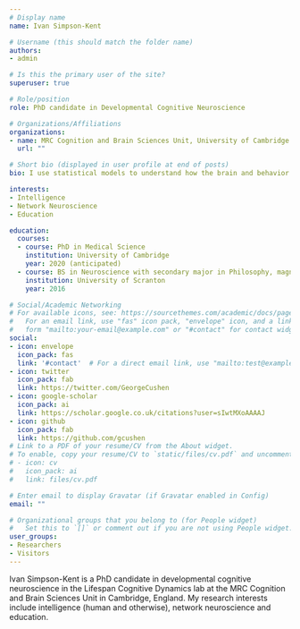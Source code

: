 ```yaml
---
# Display name
name: Ivan Simpson-Kent

# Username (this should match the folder name)
authors:
- admin

# Is this the primary user of the site?
superuser: true

# Role/position
role: PhD candidate in Developmental Cognitive Neuroscience

# Organizations/Affiliations
organizations:
- name: MRC Cognition and Brain Sciences Unit, University of Cambridge
  url: ""

# Short bio (displayed in user profile at end of posts)
bio: I use statistical models to understand how the brain and behavior interact during childhood and adolescence to produce intelligence. I hope to apply insights from my research to help guide education policy, especially for disadvantaged youth struggling to learn in school. 

interests:
- Intelligence
- Network Neuroscience
- Education

education:
  courses:
  - course: PhD in Medical Science
    institution: University of Cambridge
    year: 2020 (anticipated)
  - course: BS in Neuroscience with secondary major in Philosophy, magna cum laude 
    institution: University of Scranton
    year: 2016

# Social/Academic Networking
# For available icons, see: https://sourcethemes.com/academic/docs/page-builder/#icons
#   For an email link, use "fas" icon pack, "envelope" icon, and a link in the
#   form "mailto:your-email@example.com" or "#contact" for contact widget.
social:
- icon: envelope
  icon_pack: fas
  link: '#contact'  # For a direct email link, use "mailto:test@example.org".
- icon: twitter
  icon_pack: fab
  link: https://twitter.com/GeorgeCushen
- icon: google-scholar
  icon_pack: ai
  link: https://scholar.google.co.uk/citations?user=sIwtMXoAAAAJ
- icon: github
  icon_pack: fab
  link: https://github.com/gcushen
# Link to a PDF of your resume/CV from the About widget.
# To enable, copy your resume/CV to `static/files/cv.pdf` and uncomment the lines below.
# - icon: cv
#   icon_pack: ai
#   link: files/cv.pdf

# Enter email to display Gravatar (if Gravatar enabled in Config)
email: ""

# Organizational groups that you belong to (for People widget)
#   Set this to `[]` or comment out if you are not using People widget.
user_groups:
- Researchers
- Visitors
---
```


Ivan Simpson-Kent is a PhD candidate in developmental cognitive neuroscience in the Lifespan Cognitive Dynamics lab at the MRC Cognition and Brain Sciences Unit in Cambridge, England. My research interests include intelligence (human and otherwise), network neuroscience and education.
